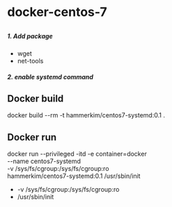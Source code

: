# docker-centos-7
## 

##### 1. Add package
+ wget
+ net-tools
##### 2. enable systemd command


## Docker build
docker build --rm -t hammerkim/centos7-systemd:0.1 .


## Docker run
docker run --privileged -itd -e container=docker \
      --name centos7-systemd \
      -v /sys/fs/cgroup:/sys/fs/cgroup:ro \
      hammerkim/centos7-systemd:0.1 
      /usr/sbin/init

+ -v /sys/fs/cgroup:/sys/fs/cgroup:ro
+ /usr/sbin/init
